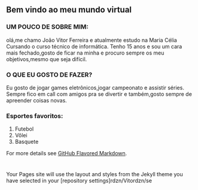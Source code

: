 
## Bem vindo ao meu mundo virtual



### UM POUCO DE SOBRE MIM:
olá,me chamo João Vitor Ferreira e atualmente estudo na Maria Célia
Cursando o curso técnico de informática. Tenho 15 anos e sou um cara mais fechado,gosto de ficar na minha e procuro 
sempre os meu objetivos,mesmo que seja difícil.

### O QUE EU GOSTO DE FAZER?
Eu gosto de jogar games eletrônicos,jogar campeonato e assistir séries.
Sempre fico em call com amigos pra se divertir e também,gosto sempre de apreender coisas novas.

### Esportes favoritos:

1. Futebol
2. Vôlei
3. Basquete



For more details see [GitHub Flavored Markdown](https://guides.github.com/features/mastering-markdown/).
#
Your Pages site will use the layout and styles from the Jekyll theme you have selected in your [repository settings]rdzn/Vitordzn/se
